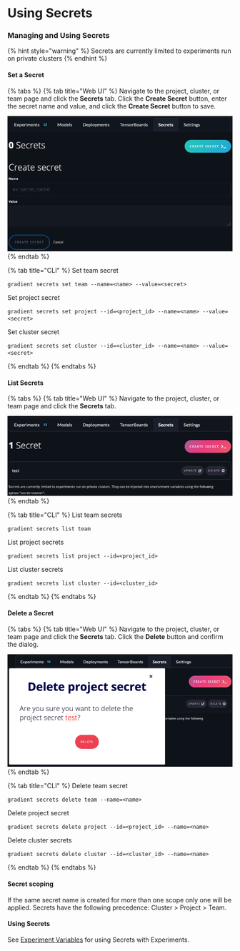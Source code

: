 # Using Secrets

### Managing and Using Secrets

{% hint style="warning" %}
Secrets are currently limited to experiments run on private clusters
{% endhint %}

#### Set a Secret

{% tabs %}
{% tab title="Web UI" %}
Navigate to the project, cluster, or team page and click the **Secrets** tab. Click the **Create Secret** button, enter the secret name and value, and click the **Create Secret** button to save.

![](../.gitbook/assets/secret-create.png)
{% endtab %}

{% tab title="CLI" %}
Set team secret

```text
gradient secrets set team --name=<name> --value=<secret>
```

Set project secret

```text
gradient secrets set project --id=<project_id> --name=<name> --value=<secret>
```

Set cluster secret

```text
gradient secrets set cluster --id=<cluster_id> --name=<name> --value=<secret>
```
{% endtab %}
{% endtabs %}

#### List Secrets

{% tabs %}
{% tab title="Web UI" %}
Navigate to the project, cluster, or team page and click the **Secrets** tab.

![](../.gitbook/assets/secret-list.png)
{% endtab %}

{% tab title="CLI" %}
List team secrets

```text
gradient secrets list team
```

List project secrets

```text
gradient secrets list project --id=<project_id>
```

List cluster secrets

```text
gradient secrets list cluster --id=<cluster_id>
```
{% endtab %}
{% endtabs %}

#### Delete a Secret

{% tabs %}
{% tab title="Web UI" %}
Navigate to the project, cluster, or team page and click the **Secrets** tab. Click the **Delete** button and confirm the dialog.

![](../.gitbook/assets/secret-delete.png)
{% endtab %}

{% tab title="CLI" %}
Delete team secret

```text
gradient secrets delete team --name=<name>
```

Delete project secret

```text
gradient secrets delete project --id=<project_id> --name=<name>
```

Delete cluster secrets

```text
gradient secrets delete cluster --id=<cluster_id> --name=<name>
```
{% endtab %}
{% endtabs %}

#### **Secret scoping**

If the same secret name is created for more than one scope only one will be applied. Secrets have the following precedence: Cluster &gt; Project &gt; Team.

#### Using Secrets

See [Experiment Variables](../experiments/using-experiments/environment-variables.md#injecting-secrets) for using Secrets with Experiments.

